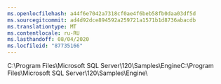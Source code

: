 ```yaml
---
ms.openlocfilehash: a44f6e7042a7318cf0ae4f6beb58fb0daa03df5d
ms.sourcegitcommit: ad4d92dce894592a259721a1571b1d8736abacdb
ms.translationtype: MT
ms.contentlocale: ru-RU
ms.lasthandoff: 08/04/2020
ms.locfileid: "87735166"
---
```

<span data-ttu-id="2f1e6-101">C:\\Program Files\\Microsoft SQL Server\\120\\Samples\\Engine</span><span class="sxs-lookup"><span data-stu-id="2f1e6-101">C:\\Program Files\\Microsoft SQL Server\\120\\Samples\\Engine</span></span>\\

